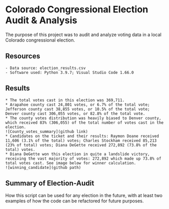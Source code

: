 # Colorado Congressional Election Audit & Analysis
The purpose of this project was to audit and analyze voting data in a local Colorado congressional election. 

## Resources

    - Data source: election_results.csv
    - Software used: Python 3.9.7; Visual Studio Code 1.66.0

## Results
    * The total votes cast in this election was 369,711.
    * Arapahoe county cast 24,801 votes, or 6.7% of the total vote; 
    Jefferson county cast 38,855 votes, or 10.5% of the total vote;
    Denver county cast 306,055 votes, or 82.8% of the total vote. 
    * The county votes distribution was heavily biased to Denver county, which received 83% (306,055) of the total number of votes cast in the election.
    ![County_votes_summary](github link)
    * Candidates on the ticket and their results: Raymon Doane received 11,606 (3.1% of the total) votes; Charles Stockham received 85,213 (23% of total) votes; Diana DeGette received 272,892 (73.8% of the total) votes.
    * Diana DeGette won this election in quite a landslide victory, receiving the vast majority of votes: 272,892 which made up 73.8% of total votes cast. See image below for winner calculation.
    ![winning_candidate](github path)

## Summary of Election-Audit
How this script can be used for any election in the future, with at least two examples of how the code can be refactored for future purposes.

